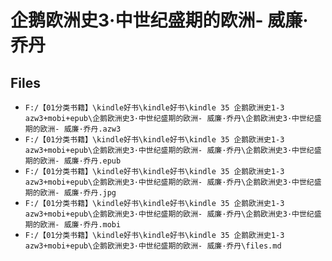 # 企鹅欧洲史3·中世纪盛期的欧洲- 威廉·乔丹

## Files

- `F:/【01分类书籍】\kindle好书\kindle好书\kindle 35 企鹅欧洲史1-3 azw3+mobi+epub\企鹅欧洲史3·中世纪盛期的欧洲- 威廉·乔丹\企鹅欧洲史3·中世纪盛期的欧洲- 威廉·乔丹.azw3`
- `F:/【01分类书籍】\kindle好书\kindle好书\kindle 35 企鹅欧洲史1-3 azw3+mobi+epub\企鹅欧洲史3·中世纪盛期的欧洲- 威廉·乔丹\企鹅欧洲史3·中世纪盛期的欧洲- 威廉·乔丹.epub`
- `F:/【01分类书籍】\kindle好书\kindle好书\kindle 35 企鹅欧洲史1-3 azw3+mobi+epub\企鹅欧洲史3·中世纪盛期的欧洲- 威廉·乔丹\企鹅欧洲史3·中世纪盛期的欧洲- 威廉·乔丹.jpg`
- `F:/【01分类书籍】\kindle好书\kindle好书\kindle 35 企鹅欧洲史1-3 azw3+mobi+epub\企鹅欧洲史3·中世纪盛期的欧洲- 威廉·乔丹\企鹅欧洲史3·中世纪盛期的欧洲- 威廉·乔丹.mobi`
- `F:/【01分类书籍】\kindle好书\kindle好书\kindle 35 企鹅欧洲史1-3 azw3+mobi+epub\企鹅欧洲史3·中世纪盛期的欧洲- 威廉·乔丹\files.md`
